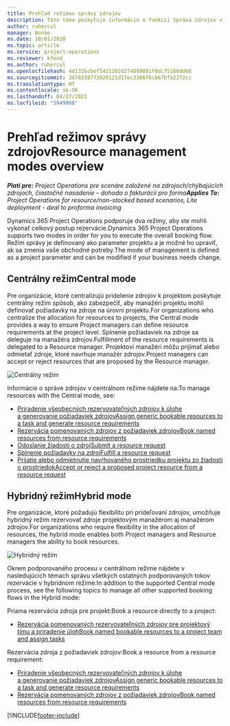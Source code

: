 ```yaml
---
title: Prehľad režimov správy zdrojov
description: Táto téma poskytuje informácie o funkcii Správa zdrojov v aplikácii Dynamics 365 Project Operations.
author: ruhercul
manager: Annbe
ms.date: 10/01/2020
ms.topic: article
ms.service: project-operations
ms.reviewer: kfend
ms.author: ruhercul
ms.openlocfilehash: 4d132bcbef5421202d2f4899091f0dc75166dd66
ms.sourcegitcommit: 3d78338773929121d17ec3386f6cb67bfb2272cc
ms.translationtype: HT
ms.contentlocale: sk-SK
ms.lasthandoff: 04/27/2021
ms.locfileid: "5949968"
---
```

# <a name="resource-management-modes-overview"></a><span data-ttu-id="5e279-103">Prehľad režimov správy zdrojov</span><span class="sxs-lookup"><span data-stu-id="5e279-103">Resource management modes overview</span></span>

<span data-ttu-id="5e279-104">_**Platí pre:** Project Operations pre scenáre založené na zdrojoch/chýbajúcich zdrojoch, čiastočné nasadenie – dohoda o fakturácii pro forma_</span><span class="sxs-lookup"><span data-stu-id="5e279-104">_**Applies To:** Project Operations for resource/non-stocked based scenarios, Lite deployment - deal to proforma invoicing_</span></span>


<span data-ttu-id="5e279-105">Dynamics 365 Project Operations podporuje dva režimy, aby ste mohli vykonať celkový postup rezervácie.</span><span class="sxs-lookup"><span data-stu-id="5e279-105">Dynamics 365 Project Operations supports two modes in order for you to execute the overall booking flow.</span></span> <span data-ttu-id="5e279-106">Režim správy je definovaný ako parameter projektu a je možné ho upraviť, ak sa zmenia vaše obchodné potreby.</span><span class="sxs-lookup"><span data-stu-id="5e279-106">The mode of management is defined as a project parameter and can be modified if your business needs change.</span></span>    

## <a name="central-mode"></a><span data-ttu-id="5e279-107">Centrálny režim</span><span class="sxs-lookup"><span data-stu-id="5e279-107">Central mode</span></span>
<span data-ttu-id="5e279-108">Pre organizácie, ktoré centralizujú pridelenie zdrojov k projektom poskytuje centrálny režim spôsob, ako zabezpečiť, aby manažéri projektu mohli definovať požiadavky na zdroje na úrovni projektu.</span><span class="sxs-lookup"><span data-stu-id="5e279-108">For organizations who centralize the allocation for resources to projects, the Central mode provides a way to ensure Project managers can define resource requirements at the project level.</span></span> <span data-ttu-id="5e279-109">Splnenie požiadaviek na zdroje sa deleguje na manažéra zdrojov.</span><span class="sxs-lookup"><span data-stu-id="5e279-109">Fulfillment of the resource requirements is delegated to a Resource manager.</span></span> <span data-ttu-id="5e279-110">Projektoví manažéri môžu prijímať alebo odmietať zdroje, ktoré navrhuje manažér zdrojov.</span><span class="sxs-lookup"><span data-stu-id="5e279-110">Project managers can accept or reject resources that are proposed by the Resource manager.</span></span>

![Centrálny režim](./media/resource-management-central.png)

<span data-ttu-id="5e279-112">Informácie o správe zdrojov v centrálnom režime nájdete na:</span><span class="sxs-lookup"><span data-stu-id="5e279-112">To manage resources with the Central mode, see:</span></span>

- [<span data-ttu-id="5e279-113">Priradenie všeobecných rezervovateľných zdrojov k úlohe a generovanie požiadaviek zdrojov</span><span class="sxs-lookup"><span data-stu-id="5e279-113">Assign generic bookable resources to a task and generate resource requirements</span></span>](/dynamics365/project-service/assign-generic-bookable-resource)
- [<span data-ttu-id="5e279-114">Rezervácia pomenovaných zdrojov z požiadaviek zdrojov</span><span class="sxs-lookup"><span data-stu-id="5e279-114">Book named resources from resource requirements</span></span>](/dynamics365/project-service/book-named-resource)
- [<span data-ttu-id="5e279-115">Odoslanie žiadosti o zdroj</span><span class="sxs-lookup"><span data-stu-id="5e279-115">Submit a resource request</span></span>](/dynamics365/project-service/submit-resource-request)
- [<span data-ttu-id="5e279-116">Splnenie požiadavky na zdroj</span><span class="sxs-lookup"><span data-stu-id="5e279-116">Fulfill a resource request</span></span>](/dynamics365/project-service/resource-management-fulfill-requests)
- [<span data-ttu-id="5e279-117">Prijatie alebo odmietnutie navrhovaného prostriedku projektu zo žiadosti o prostriedok</span><span class="sxs-lookup"><span data-stu-id="5e279-117">Accept or reject a proposed project resource from a resource request</span></span>](/dynamics365/project-service/accept-reject-proposed-resource)

## <a name="hybrid-mode"></a><span data-ttu-id="5e279-118">Hybridný režim</span><span class="sxs-lookup"><span data-stu-id="5e279-118">Hybrid mode</span></span>
<span data-ttu-id="5e279-119">Pre organizácie, ktoré požadujú flexibilitu pri prideľovaní zdrojov, umožňuje hybridný režim rezervovať zdroje projektovým manažérom aj manažérom zdrojov.</span><span class="sxs-lookup"><span data-stu-id="5e279-119">For organizations who require flexibility in the allocation of resources, the hybrid mode enables both Project managers and Resource managers the ability to book resources.</span></span>

![Hybridný režim](./media/resource-management-hybrid.png)

<span data-ttu-id="5e279-121">Okrem podporovaného procesu v centrálnom režime nájdete v nasledujúcich témach správu všetkých ostatných podporovaných tokov rezervácie v hybridnom režime:</span><span class="sxs-lookup"><span data-stu-id="5e279-121">In addition to the supported Central mode process, see the following topics to manage all other supported booking flows in the Hybrid mode:</span></span>

<span data-ttu-id="5e279-122">Priama rezervácia zdroja pre projekt:</span><span class="sxs-lookup"><span data-stu-id="5e279-122">Book a resource directly to a project:</span></span>
- [<span data-ttu-id="5e279-123">Rezervácia pomenovaných rezervovateľných zdrojov pre projektový tímu a priradenie úloh</span><span class="sxs-lookup"><span data-stu-id="5e279-123">Book named bookable resources to a project team and assign tasks</span></span>](/dynamics365/project-service/assign-named-bookable-resource)

<span data-ttu-id="5e279-124">Rezervácia zdroja z požiadaviek zdrojov:</span><span class="sxs-lookup"><span data-stu-id="5e279-124">Book a resource from a resource requirement:</span></span>
- [<span data-ttu-id="5e279-125">Priradenie všeobecných rezervovateľných zdrojov k úlohe a generovanie požiadaviek zdrojov</span><span class="sxs-lookup"><span data-stu-id="5e279-125">Assign generic bookable resources to a task and generate resource requirements</span></span>](/dynamics365/project-service/assign-generic-bookable-resource)
- [<span data-ttu-id="5e279-126">Rezervácia pomenovaných zdrojov z požiadaviek zdrojov</span><span class="sxs-lookup"><span data-stu-id="5e279-126">Book named resources from resource requirements</span></span>](/dynamics365/project-service/book-named-resource)


[!INCLUDE[footer-include](../includes/footer-banner.md)]